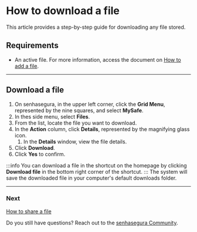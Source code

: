 # How to download a file

This article provides a step-by-step guide for downloading any file stored.

## Requirements
* An active file. For more information, access the document on [How to add a file](/v3-32/docs/mysafe-files-add).

***

## Download a file

1. On senhasegura, in the upper left corner, click the **Grid Menu**, represented by the nine squares, and select **MySafe**.
2. In thes side menu, select **Files**. 
3. From the list, locate the file you want to download.
4. In the **Action** column, click **Details**, represented by the magnifying glass icon.
    1. In the **Details** window, view the file details.
5. Click **Download**.
6. Click **Yes** to confirm.

:::info
You can download a file in the shortcut on the homepage by clicking **Download file** in the bottom right corner of the shortcut.
:::
The system will save the downloaded file in your computer's default downloads folder.
***
### Next
[How to share a file](/v3-32/docs/mysafe-file-share)

Do you still have questions? Reach out to the [senhasegura Community](https://community.senhasegura.io/).